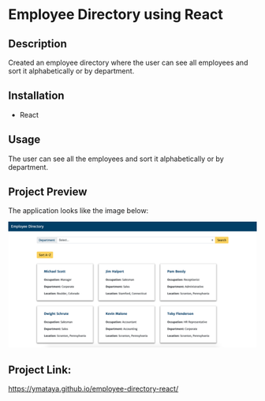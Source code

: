 # Employee Directory using React

## Description
Created an employee directory where the user can see all employees and sort it alphabetically or by department.

## Installation
* React

## Usage
The user can see all the employees and sort it alphabetically or by department.

## Project Preview
The application looks like the image below:

![Preview](./public/preview.png)

## Project Link:
https://ymataya.github.io/employee-directory-react/

